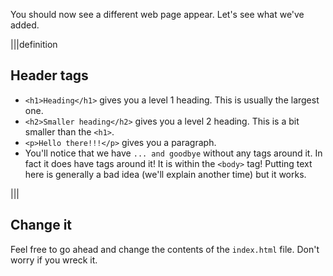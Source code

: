 You should now see a different web page appear. Let's see what we've added.

|||definition
## Header tags
- `<h1>Heading</h1>` gives you a level 1 heading. This is usually the largest one.
- `<h2>Smaller heading</h2>` gives you a level 2 heading. This is a bit smaller than the `<h1>`.
- `<p>Hello there!!!</p>` gives you a paragraph. 
- You'll notice that we have `... and goodbye` without any tags around it. In fact it does have tags around it! It is within the `<body>` tag! Putting text here is generally a bad idea (we'll explain another time) but it works.

|||

## Change it
Feel free to go ahead and change the contents of the `index.html` file. Don't worry if you wreck it. 

